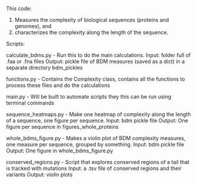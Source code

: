 This code:
1. Measures the complexity of biological sequences (proteins and genomes), and 
2. characterizes the complexity along the length of the sequence.

Scripts:

calculate_bdms.py - Run this to do the main calculations.
Input: folder full of .faa or .fna files
Output: pickle file of BDM measures (saved as a dict) in a separate directory bdm_pickles

functions.py - Contains the Complexity class, contains all the functions to process these files and do the calculations

main.py - Will be built to automate scripts they this can be run using terminal commands

sequence_heatmaps.py - Make one heatmap of complexity along the length of a sequence, one figure per sequence.
Input: bdm pickle file
Output: One figure per sequence in figures_whole_proteins

whole_bdms_figure.py - Makes a violin plot of BDM complexity measures, one measure per sequence, grouped by something.
Input: bdm pickle file
Output: One figure in whole_bdms_figure.py

conserved_regions.py - Script that explores conserved regions of a tail that is tracked with mutations
Input: a .tsv file of conserved regions and their variants
Output: violin plots


